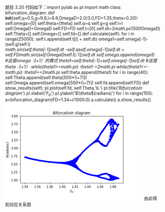 题目 3.20
代码如下：import pylab as pl
import math
class bifurcation_diagram:
    def __init__(self,q=0.5,g=9.8,l=9.8,OmegaD=2.0/3.0,FD=1.35,theta=0.20):
        self.omega=[0]
        self.theta=[theta]
        self.q=q
        self.g=g
        self.l=l
        self.OmegaD=OmegaD
        self.FD=FD
        self.t=[0]
        self.dt=2*math.pi/(500*OmegaD)
        self.Theta=[]
        self.Omega=[]
        self.fd=[]
    def calculate(self):
        for i in range(25000):
            self.t.append(self.t[i] + self.dt)
            omega1=self.omega[-1]-(self.g/self.l)*\
            math.sin(self.theta[-1])*self.dt -self.q*self.omega[-1]*self.dt +\
            self.FD*math.sin(self.OmegaD*self.t[-1])*self.dt
            self.omega.append(omega1)            
            #这是omega（i+1）的算式
            theta1=self.theta[-1]+self.omega[-1]*self.dt
            #这是theta（i+1）
            while(theta1>=math.pi):
                 theta1-=2*math.pi
            while(theta1<=-math.pi):
                 theta1+=2*math.pi
            self.theta.append(theta1)
        for i in range(40):
            self.Theta.append(self.theta[500*(i+7)])
            self.Omega.append(self.omega[500*(i+7)])
            self.fd.append(self.FD)
    def show_results(self):
        pl.plot(self.fd, self.Theta,'b.')
        pl.title('$Bifurcatioin$ $diagram$')
        pl.xlabel('$F_{D}$')
        pl.ylabel('$\\theta$(radians)')
for i in range(150):
    a=bifurcation_diagram(FD=1.34+i/1000.0)
    a.calculate()
    a.show_results()
 ![image](https://github.com/whuttzg/computationalphysics_N2015301510092/blob/master/Exercise07.png)
 由此得到对应关系图
